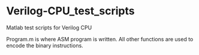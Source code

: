 # Verilog-CPU_test_scripts
Matlab test scripts for Verilog CPU


Program.m is where ASM program is written. All other functions are used to encode the binary instructions.
